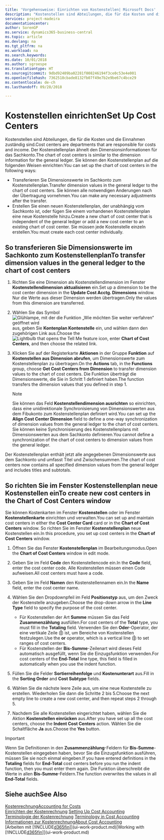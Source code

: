 ```yaml
---
title: 'Vorgehensweise: Einrichten von Kostenstellen| Microsoft Docs'
description: "Kostenstellen sind Abteilungen, die für die Kosten und die Einnahmen zuständig sind. Der Kostenstellenplan ähnelt den Dimensionsinformationen für das Sachkonto."
services: project-madeira
documentationcenter: 
author: SorenGP
ms.service: dynamics365-business-central
ms.topic: article
ms.devlang: na
ms.tgt_pltfrm: na
ms.workload: na
ms.search.keywords: 
ms.date: 10/01/2018
ms.author: sgroespe
ms.translationtype: HT
ms.sourcegitcommit: 9dbd92409ba02281f008246194f3ce0c53e4e001
ms.openlocfilehash: 7362518cbade8132fb07f49e7b2e9be67c4bce29
ms.contentlocale: de-ch
ms.lasthandoff: 09/28/2018

---
```

# <a name="set-up-cost-centers"></a><span data-ttu-id="e41a4-104">Kostenstellen einrichten</span><span class="sxs-lookup"><span data-stu-id="e41a4-104">Set Up Cost Centers</span></span>
<span data-ttu-id="e41a4-105">Kostenstellen sind Abteilungen, die für die Kosten und die Einnahmen zuständig sind.</span><span class="sxs-lookup"><span data-stu-id="e41a4-105">Cost centers are departments that are responsible for costs and income.</span></span> <span data-ttu-id="e41a4-106">Der Kostenstellenplan ähnelt den Dimensionsinformationen für das Sachkonto.</span><span class="sxs-lookup"><span data-stu-id="e41a4-106">The chart of cost centers is similar to the dimension information for the general ledger.</span></span> <span data-ttu-id="e41a4-107">Sie können den Kostenstellenplan auf die folgenden Weisen einrichten:</span><span class="sxs-lookup"><span data-stu-id="e41a4-107">You can set up the chart of cost centers in the following ways:</span></span>  

-   <span data-ttu-id="e41a4-108">Transferieren Sie Dimensionswerte im Sachkonto zum Kostenstellenplan.</span><span class="sxs-lookup"><span data-stu-id="e41a4-108">Transfer dimension values in the general ledger to the chart of cost centers.</span></span> <span data-ttu-id="e41a4-109">Sie können alle notwendigen Änderungen nach der Übertragung vornehmen.</span><span class="sxs-lookup"><span data-stu-id="e41a4-109">You can make any necessary adjustments after the transfer.</span></span>  
-   <span data-ttu-id="e41a4-110">Erstellen Sie einen neuen Kostenstellenplan, der unabhängig vom Sachkonto ist, oder fügen Sie einem vorhandenen Kostenstellenplan eine neue Kostenstelle hinzu.</span><span class="sxs-lookup"><span data-stu-id="e41a4-110">Create a new chart of cost center that is independent of the general ledger or add a new cost center to an existing chart of cost center.</span></span> <span data-ttu-id="e41a4-111">Sie müssen jede Kostenstelle einzeln erstellen.</span><span class="sxs-lookup"><span data-stu-id="e41a4-111">You must create each cost center individually.</span></span>  

## <a name="to-transfer-dimension-values-in-the-general-ledger-to-the-chart-of-cost-centers"></a><span data-ttu-id="e41a4-112">So transferieren Sie Dimensionswerte im Sachkonto zum Kostenstellenplan</span><span class="sxs-lookup"><span data-stu-id="e41a4-112">To transfer dimension values in the general ledger to the chart of cost centers</span></span>  
1.  <span data-ttu-id="e41a4-113">Richten Sie eine Dimension als Kostenstellendimension im Fenster **Kostenstellendimension aktualisieren** ein.</span><span class="sxs-lookup"><span data-stu-id="e41a4-113">Set up a dimension to be the cost center dimension in the **Update Cost Acctg. Dimensions** window.</span></span> <span data-ttu-id="e41a4-114">Nur die Werte aus dieser Dimension werden übertragen.</span><span class="sxs-lookup"><span data-stu-id="e41a4-114">Only the values from this dimension are transferred.</span></span>  
2.  <span data-ttu-id="e41a4-115">Wählen Sie das Symbol ![Glühlampe, mit der die Funktion „Wie möchten Sie weiter verfahren“ geöffnet wird](media/ui-search/search_small.png "Wie möchten Sie weiter verfahren?") aus, geben Sie **Kontenplan Kontenstelle** ein, und wählen dann den zugehörigen Link aus.</span><span class="sxs-lookup"><span data-stu-id="e41a4-115">Choose the ![Lightbulb that opens the Tell Me feature](media/ui-search/search_small.png "Tell me what you want to do") icon, enter **Chart of Cost Centers**, and then choose the related link.</span></span>  
3.  <span data-ttu-id="e41a4-116">Klicken Sie auf der Registerkarte **Aktionen** in der Gruppe **Funktion** auf **Kostenstellen aus Dimension abrufen**, um Dimensionswerte zum Kostenstellenplan zu übertragen.</span><span class="sxs-lookup"><span data-stu-id="e41a4-116">On the **Actions** tab, in the **Functions** group, choose **Get Cost Centers from Dimension** to transfer dimension values to the chart of cost centers.</span></span> <span data-ttu-id="e41a4-117">Die Funktion überträgt die Dimensionswerte, die Sie in Schritt 1 definiert haben.</span><span class="sxs-lookup"><span data-stu-id="e41a4-117">The function transfers the dimension values that you defined in step 1.</span></span>  

    > [!NOTE]  
    >  <span data-ttu-id="e41a4-118">Sie können das Feld **Kostenstellendimension ausrichten** so einrichten, dass eine unidirektionale Synchronisierung von Dimensionswerten aus dem Fibukonto zum Kostenstellenplan definiert wird.</span><span class="sxs-lookup"><span data-stu-id="e41a4-118">You can set up the **Align Cost Center Dimension**  field to define a one-way synchronization of dimension values from the general ledger to the chart of cost centers.</span></span> <span data-ttu-id="e41a4-119">Sie können keine Synchronisierung des Kostenstellenplans mit Dimensionswerten aus dem Sachkonto definieren.</span><span class="sxs-lookup"><span data-stu-id="e41a4-119">You cannot define a synchronization of the chart of cost centers to dimension values from the general ledger.</span></span>  

<span data-ttu-id="e41a4-120">Der Kostenstellenplan enthält jetzt alle angegebenen Dimensionswerte aus dem Sachkonto und umfasst Titel und Zwischensummen.</span><span class="sxs-lookup"><span data-stu-id="e41a4-120">The chart of cost centers now contains all specified dimension values from the general ledger and includes titles and subtotals.</span></span>  

## <a name="to-create-new-cost-centers-in-the-chart-of-cost-centers-window"></a><span data-ttu-id="e41a4-121">So richten Sie im Fenster Kostenstellenplan neue Kostenstellen ein</span><span class="sxs-lookup"><span data-stu-id="e41a4-121">To create new cost centers in the Chart of Cost Centers window</span></span>  
<span data-ttu-id="e41a4-122">Sie können Kostenkarten im Fenster **Kostenstellen** oder im Fenster **Kostenstellenkarte** einrichten und verwalten.</span><span class="sxs-lookup"><span data-stu-id="e41a4-122">You can set up and maintain cost centers in either the **Cost Center Card** card or in the **Chart of Cost Centers** window.</span></span> <span data-ttu-id="e41a4-123">So richten Sie im Fenster **Kostenstellenplan** neue Kostenstellen ein.</span><span class="sxs-lookup"><span data-stu-id="e41a4-123">In this procedure, you set up cost centers in the **Chart of Cost Centers** window.</span></span>  

1. <span data-ttu-id="e41a4-124">Öffnen Sie das Fenster **Kostenstellenplan** im Bearbeitungsmodus.</span><span class="sxs-lookup"><span data-stu-id="e41a4-124">Open the **Chart of Cost Centers** window in edit mode.</span></span>  
2. <span data-ttu-id="e41a4-125">Geben Sie im Feld **Code** den Kostenstellencode ein.</span><span class="sxs-lookup"><span data-stu-id="e41a4-125">In the **Code** field, enter the cost center code.</span></span> <span data-ttu-id="e41a4-126">Alle Kostenstellen müssen einen Code aufweisen.</span><span class="sxs-lookup"><span data-stu-id="e41a4-126">All cost centers must have a code.</span></span>  
3. <span data-ttu-id="e41a4-127">Geben Sie im Feld **Namen** den Kostenstellennamen ein.</span><span class="sxs-lookup"><span data-stu-id="e41a4-127">In the **Name** field, enter the cost center name.</span></span>  
4. <span data-ttu-id="e41a4-128">Wählen Sie den Dropdownpfeil im Feld **Positionstyp** aus, um den Zweck der Kostenstelle anzugeben.</span><span class="sxs-lookup"><span data-stu-id="e41a4-128">Choose the drop-down arrow in the **Line Type** field to specify the purpose of the cost center.</span></span>  

    - <span data-ttu-id="e41a4-129">Für Kostenstellen der Art **Summe** müssen Sie das Feld **Zusammenzählung** ausfüllen.</span><span class="sxs-lookup"><span data-stu-id="e41a4-129">For cost centers of the **Total** type, you must fill in the **Totaling** field.</span></span> <span data-ttu-id="e41a4-130">Verwenden Sie den **Oder**-Operator, der eine vertikale Zeile (**&#124;**) ist, um Bereiche von Kostenstellen festzulegen.</span><span class="sxs-lookup"><span data-stu-id="e41a4-130">Use the **or** operator, which is a vertical line (**&#124;**) to set ranges of cost centers.</span></span>  
    - <span data-ttu-id="e41a4-131">Für Kostenstellen der **Bis-Summe**-Zeilenart wird dieses Feld automatisch ausgefüllt, wenn Sie die Einzugsfunktion verwenden.</span><span class="sxs-lookup"><span data-stu-id="e41a4-131">For cost centers of the **End-Total** line type, this field is filled in automatically when you use the indent function.</span></span>  
5.  <span data-ttu-id="e41a4-132">Füllen Sie die Felder **Sortierreihenfolge** und **Kostenunterart** aus.</span><span class="sxs-lookup"><span data-stu-id="e41a4-132">Fill in the **Sorting Order** and **Cost Subtype** fields.</span></span>  
6.  <span data-ttu-id="e41a4-133">Wählen Sie die nächste leere Zeile aus, um eine neue Kostenstelle zu erstellen. Wiederholen Sie dann die Schritte 2 bis 5.</span><span class="sxs-lookup"><span data-stu-id="e41a4-133">Choose the next empty line to create a new cost center, and then repeat steps 2 through 5.</span></span>  
7.  <span data-ttu-id="e41a4-134">Nachdem Sie alle Kostenstellen eingerichtet haben, wählen Sie die Aktion **Kostenstellen einrücken** aus.</span><span class="sxs-lookup"><span data-stu-id="e41a4-134">After you have set up all the cost centers, choose the **Indent Cost Centers** action.</span></span> <span data-ttu-id="e41a4-135">Wählen Sie die Schaltfläche **Ja** aus.</span><span class="sxs-lookup"><span data-stu-id="e41a4-135">Choose the **Yes** button.</span></span>  

> [!IMPORTANT]  
>  <span data-ttu-id="e41a4-136">Wenn Sie Definitionen in den **Zusammenzählung**-Feldern für **Bis-Summe**-Kostenstellen eingegeben haben, bevor Sie die Einzugsfunktion ausführen, müssen Sie sie noch einmal eingeben.</span><span class="sxs-lookup"><span data-stu-id="e41a4-136">If you have entered definitions in the **Totaling** fields for **End-Total** cost centers before you run the indent function, then you must enter them again.</span></span> <span data-ttu-id="e41a4-137">Die Funktion überschreibt die Werte in allen **Bis-Summe**-Feldern.</span><span class="sxs-lookup"><span data-stu-id="e41a4-137">The function overwrites the values in all **End-Total** fields.</span></span>  

## <a name="see-also"></a><span data-ttu-id="e41a4-138">Siehe auch</span><span class="sxs-lookup"><span data-stu-id="e41a4-138">See Also</span></span>  
[<span data-ttu-id="e41a4-139">Kostenrechnung</span><span class="sxs-lookup"><span data-stu-id="e41a4-139">Accounting for Costs</span></span>](finance-manage-cost-accounting.md)  
<span data-ttu-id="e41a4-140">[Einrichten der Kostenrechnung](finance-set-up-cost-accounting.md) </span><span class="sxs-lookup"><span data-stu-id="e41a4-140">[Setting Up Cost Accounting](finance-set-up-cost-accounting.md) </span></span>  
<span data-ttu-id="e41a4-141">[Terminologie der Kostenrechnung](finance-terminology-in-cost-accounting.md) </span><span class="sxs-lookup"><span data-stu-id="e41a4-141">[Terminology in Cost Accounting](finance-terminology-in-cost-accounting.md) </span></span>  
[<span data-ttu-id="e41a4-142">Informationen zur Kostenrechnung</span><span class="sxs-lookup"><span data-stu-id="e41a4-142">About Cost Accounting</span></span>](finance-about-cost-accounting.md)  
<span data-ttu-id="e41a4-143">[Arbeiten mit [!INCLUDE[d365fin](includes/d365fin_md.md)]](ui-work-product.md)</span><span class="sxs-lookup"><span data-stu-id="e41a4-143">[Working with [!INCLUDE[d365fin](includes/d365fin_md.md)]](ui-work-product.md)</span></span>

